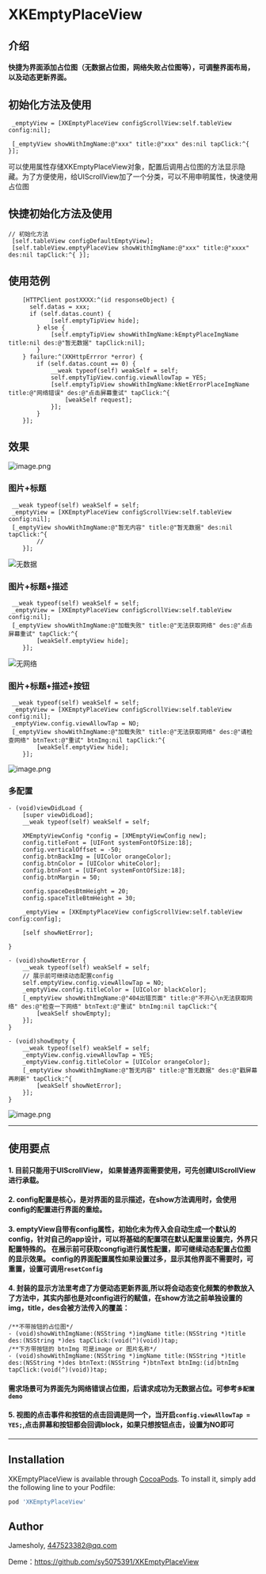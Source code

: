 # XKEmptyPlaceView



## 介绍
#### 快捷为界面添加占位图（无数据占位图，网络失败占位图等），可调整界面布局，以及动态更新界面。


## 初始化方法及使用
```
 _emptyView = [XKEmptyPlaceView configScrollView:self.tableView config:nil];

 [_emptyView showWithImgName:@"xxx" title:@"xxx" des:nil tapClick:^{ }];
```
可以使用属性存储XKEmptyPlaceView对象，配置后调用占位图的方法显示隐藏。为了方便使用，给UIScrollView加了一个分类，可以不用申明属性，快速使用占位图

## 快捷初始化方法及使用

```
// 初始化方法
 [self.tableView configDefaultEmptyView];
 [self.tableView.emptyPlaceView showWithImgName:@"xxx" title:@"xxxx" des:nil tapClick:^{ }];
```

## 使用范例
```
    [HTTPClient postXXXX:^(id responseObject) {
      self.datas = xxx;
      if (self.datas.count) {
            [self.emptyTipView hide];
        } else {
            [self.emptyTipView showWithImgName:kEmptyPlaceImgName title:nil des:@"暂无数据" tapClick:nil];
        }
    } failure:^(XKHttpErrror *error) {
        if (self.datas.count == 0) {
            __weak typeof(self) weakSelf = self;
            self.emptyTipView.config.viewAllowTap = YES;
            [self.emptyTipView showWithImgName:kNetErrorPlaceImgName title:@"网络错误" des:@"点击屏幕重试" tapClick:^{
                [weakSelf request];
            }];
        }
    }];
```


## 效果
![image.png](https://upload-images.jianshu.io/upload_images/1956050-5288d401ea4d2372.png?imageMogr2/auto-orient/strip%7CimageView2/2/w/1240)
### 图片+标题

```
 __weak typeof(self) weakSelf = self;
 _emptyView = [XKEmptyPlaceView configScrollView:self.tableView config:nil];
 [_emptyView showWithImgName:@"暂无内容" title:@"暂无数据" des:nil tapClick:^{
        //
    }];
```
![无数据](https://upload-images.jianshu.io/upload_images/1956050-9bde23c7c48668d2.png?imageMogr2/auto-orient/strip%7CimageView2/2/w/1240)
### 图片+标题+描述
```
 __weak typeof(self) weakSelf = self;
 _emptyView = [XKEmptyPlaceView configScrollView:self.tableView config:nil];
 [_emptyView showWithImgName:@"加载失败" title:@"无法获取网络" des:@"点击屏幕重试" tapClick:^{
        [weakSelf.emptyView hide];
    }];
```
![无网络](https://upload-images.jianshu.io/upload_images/1956050-f428f87db6fcc90a.png?imageMogr2/auto-orient/strip%7CimageView2/2/w/1240)
### 图片+标题+描述+按钮
```
 __weak typeof(self) weakSelf = self;
 _emptyView = [XKEmptyPlaceView configScrollView:self.tableView config:nil];
 _emptyView.config.viewAllowTap = NO;
 [_emptyView showWithImgName:@"加载失败" title:@"无法获取网络" des:@"请检查网络" btnText:@"重试" btnImg:nil tapClick:^{
        [weakSelf.emptyView hide];
    }];
```
![image.png](https://upload-images.jianshu.io/upload_images/1956050-9cebf8bd9c36b0cd.png?imageMogr2/auto-orient/strip%7CimageView2/2/w/1240)
### 多配置
```
- (void)viewDidLoad {
    [super viewDidLoad];
    __weak typeof(self) weakSelf = self;
    
    XMEmptyViewConfig *config = [XMEmptyViewConfig new];
    config.titleFont = [UIFont systemFontOfSize:18];
    config.verticalOffset = -50;
    config.btnBackImg = [UIColor orangeColor];
    config.btnColor = [UIColor whiteColor];
    config.btnFont = [UIFont systemFontOfSize:18];
    config.btnMargin = 50;
    
    config.spaceDesBtmHeight = 20;
    config.spaceTitleBtmHeight = 30;
    
    _emptyView = [XKEmptyPlaceView configScrollView:self.tableView config:config];
    
    [self showNetError];
    
}

- (void)showNetError {
    __weak typeof(self) weakSelf = self;
    // 展示前可继续动态配置config
    self.emptyView.config.viewAllowTap = NO;
    _emptyView.config.titleColor = [UIColor blackColor];
    [_emptyView showWithImgName:@"404出错页面" title:@"不开心\n无法获取网络" des:@"检查一下网络" btnText:@"重试" btnImg:nil tapClick:^{
        [weakSelf showEmpty];
    }];
}

- (void)showEmpty {
    __weak typeof(self) weakSelf = self;
    _emptyView.config.viewAllowTap = YES;
    _emptyView.config.titleColor = [UIColor orangeColor];
    [_emptyView showWithImgName:@"暂无内容" title:@"暂无数据" des:@"戳屏幕再刷新" tapClick:^{
        [weakSelf showNetError];
    }];
}

```
![image.png](https://upload-images.jianshu.io/upload_images/1956050-165f0cf48cc1e641.png?imageMogr2/auto-orient/strip%7CimageView2/2/w/1240)

---
## 使用要点
#### 1. 目前只能用于UIScrollView， 如果普通界面需要使用，可先创建UIScrollView进行承载。
#### 2. config配置是核心，是对界面的显示描述，在show方法调用时，会使用config的配置进行界面的重绘。
#### 3. emptyView自带有config属性，初始化未为传入会自动生成一个默认的config，针对自己的app设计，可以将基础的配置项在默认配置里设置完，外界只配置特殊的。 在展示前可获取congfig进行属性配置，即可继续动态配置占位图的显示效果。 config的界面配置属性如果设置过多，显示其他界面不需要时，可重置，设置可调用`resetConfig`
#### 4. 封装的显示方法里考虑了方便动态更新界面,所以将会动态变化频繁的参数放入了方法中，其实内部也是对config进行的赋值，在show方法之前单独设置的img，title，des会被方法传入的覆盖：

```
/**不带按钮的占位图*/
- (void)showWithImgName:(NSString *)imgName title:(NSString *)title des:(NSString *)des tapClick:(void(^)(void))tap;
/**下方带按钮的 btnImg 可是image or 图片名称*/
- (void)showWithImgName:(NSString *)imgName title:(NSString *)title des:(NSString *)des btnText:(NSString *)btnText btnImg:(id)btnImg tapClick:(void(^)(void))tap;
```
#### 需求场景可为界面先为网络错误占位图，后请求成功为无数据占位。可参考`多配置demo`
#### 5. 视图的点击事件和按钮的点击回调是同一个，当开启`config.viewAllowTap = YES;`,点击屏幕和按钮都会回调block，如果只想按钮点击，设置为NO即可
----




## Installation

XKEmptyPlaceView is available through [CocoaPods](https://cocoapods.org). To install
it, simply add the following line to your Podfile:

```ruby
pod 'XKEmptyPlaceView'
```

## Author

Jamesholy, 447523382@qq.com


Deme：https://github.com/sy5075391/XKEmptyPlaceView
